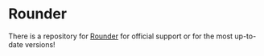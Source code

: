 # Rounder
There is a repository for [Rounder](https://github.com/Aethese/rounder) for official support or for the most up-to-date versions!